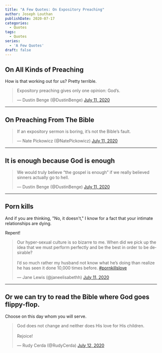 ```yaml
---
title: "A Few Quotes: On Expository Preaching"
author: Joseph Louthan
publishDate: 2020-07-17
categories:
  - Quotes
tags:
  - Quotes
series:
  - 'A Few Quotes'
draft: false
---
```


## On All Kinds of Preaching

How is that working out for us? Pretty terrible.

<blockquote class="twitter-tweet"><p lang="en" dir="ltr">Expository preaching gives only one opinion: God’s.</p>&mdash; Dustin Benge (@DustinBenge) <a href="https://twitter.com/DustinBenge/status/1281901515909849088?ref_src=twsrc%5Etfw">July 11, 2020</a></blockquote> <script async src="https://platform.twitter.com/widgets.js" charset="utf-8"></script>


------

## On Preaching From The Bible

<blockquote class="twitter-tweet"><p lang="en" dir="ltr">If an expository sermon is boring, it’s not the Bible’s fault.</p>&mdash; Nate Pickowicz (@NatePickowicz) <a href="https://twitter.com/NatePickowicz/status/1282016775958298624?ref_src=twsrc%5Etfw">July 11, 2020</a></blockquote> <script async src="https://platform.twitter.com/widgets.js" charset="utf-8"></script>


------

## It is enough because God is enough

<blockquote class="twitter-tweet"><p lang="en" dir="ltr">We would truly believe “the gospel is enough” if we really believed sinners actually go to hell.</p>&mdash; Dustin Benge (@DustinBenge) <a href="https://twitter.com/DustinBenge/status/1281960520547999750?ref_src=twsrc%5Etfw">July 11, 2020</a></blockquote> <script async src="https://platform.twitter.com/widgets.js" charset="utf-8"></script>


------

## Porn kills

And if you are thinking, "No, it doesn't," I know for a fact that your intimate relationships are dying.

Repent!

<blockquote class="twitter-tweet"><p lang="en" dir="ltr">Our hyper-sexual culture is so bizarre to me. When did we pick up the idea that we must perform perfectly and be the best in order to be desirable? <br><br>I’d so much rather my husband not know what he’s doing than realize he has seen it done 10,000 times before. <a href="https://twitter.com/hashtag/pornkillslove?src=hash&amp;ref_src=twsrc%5Etfw">#pornkillslove</a></p>&mdash; Jane Lewis (@janeelisabethh) <a href="https://twitter.com/janeelisabethh/status/1282045718362898432?ref_src=twsrc%5Etfw">July 11, 2020</a></blockquote> <script async src="https://platform.twitter.com/widgets.js" charset="utf-8"></script>


------

## Or we can try to read the Bible where God goes flippy-flop. 

Choose on this day whom you will serve.

<blockquote class="twitter-tweet"><p lang="en" dir="ltr">God does not change and neither does His love for His children.<br><br>Rejoice!</p>&mdash; Rudy Cerda (@RudyCerda) <a href="https://twitter.com/RudyCerda/status/1282356998605070346?ref_src=twsrc%5Etfw">July 12, 2020</a></blockquote> <script async src="https://platform.twitter.com/widgets.js" charset="utf-8"></script>
